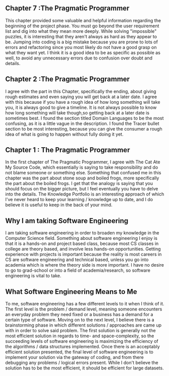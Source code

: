 ## Chapter 7 :The Pragmatic Programmer

This chapter provided some valuable and helpful information regarding the beginning of the project phase.  You must go beyond the user requirement list and dig into what they mean more deeply.  While solving "impossible" puzzles, it is interesting that they aren't always as hard as they appear to be.  Jumping into coding is a big mistake because you are prone to lots of errors and refactoring since you most likely do not have a good grasp on what they want yet.  I think it is a good idea to be as specific as possible as well, to avoid any unnecessary errors due to confusion over doubt and details.



## Chapter 2 :The Pragmatic Programmer

I agree with the part in this Chapter, specifically the ending, about giving rough estimates and even saying you will get back at a later date.  I agree with this because if you have a rough idea of how long something will take you, it is always good to give a timeline.  It is not always possible to know how long something will take though,so getting back at a later date is sometimes best.  I found the section titled Domain Languages to be the most confusing, as it is a little vague in the description.  I found the Tracer bullet section to be most interesting, because you can give the consumer a rough idea of what is going to happen without fully doing it yet.


## Chapter 1 : The Pragmatic Programmer

In the first chapter of The Pragmatic Programmer, I agree with The Cat Ate My Source Code, which essentially is saying to take responsibility and do not blame someone or something else.    Something that confused me in this chapter was the part about stone soup and boiled frogs, more specifically the part about the boiled frogs.  I get that the analogy is saying that you should focus on the bigger picture, but I feel eventually you have to delve into the details.  The Knowledge Portfolio is an interesting approach of which I've never heard to keep your learning / knowledge up to date, and I do believe it is useful to keep in the back of your mind. 


## Why I am taking Software Engineering

I am taking software engineering in order to broaden my knowledge in the Computer Science field.  Something about software engineering I enjoy is that it is a hands-on and project based class, because most CS classes in college are theory based, and involve less hands-on opportunities.  Getting experience with projects is important because the reality is most careers in CS are software engineering and technical based, unless you go into academia which is where the theory side is more important.  I have no desire to go to grad-school or into a field of academia/research, so software engineering is vital to take.



## What Software Engineering Means to Me

To me, software engineering has a few different levels to it when I think of it.  The first level is the problem / demand level, meaning
someone encounters an everyday problem they need fixed or a business has a demand for a certain type of software.  Moving on to the next
level, I believe there is a brainstorming phase in which different solutions / approaches are came up with in order to solve said problem.
The first solution is generally not the most efficient solution in regards to time- and space-complexity, so the succeeding levels of 
software engineering is maximizing the efficiency of the algorithms / data structures implemented.  Once there is an acceptably efficient
solution presented, the final level of software engineering is to implement your solution via the gateway of coding, and from there 
debugging any problems / logical errors present.  While I don't believe the solution has to be the most efficient, it should be efficient
for large datasets.



